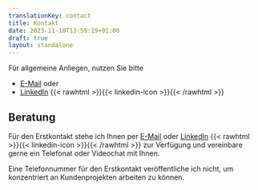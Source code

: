 ```yaml
---
translationKey: contact
title: Kontakt
date: 2023-11-10T13:59:19+01:00
draft: true
layout: standalone
---
```


Für allgemeine Anliegen, nutzen Sie bitte 
- [E-Mail](mailto:kontakt@dmalo.de) oder
- [LinkedIn](https://www.linkedin.com/in/dmalolepszy) {{< rawhtml >}}<a href="https://www.linkedin.com/in/dmalolepszy" style="text-decoration: none">{{< linkedin-icon >}}</a>{{< /rawhtml >}}

## Beratung
Für den Erstkontakt stehe ich Ihnen per [E-Mail](mailto:kontakt@dmalo.de) oder [LinkedIn](https://www.linkedin.com/in/dmalolepszy) {{< rawhtml >}}<a href="https://www.linkedin.com/in/dmalolepszy" style="text-decoration: none">{{< linkedin-icon >}}</a>{{< /rawhtml >}} zur Verfügung und vereinbare gerne ein Telefonat oder Videochat mit Ihnen.

Eine Telefonnummer für den Erstkontakt veröffentliche ich nicht, um konzentriert an Kundenprojekten arbeiten zu können.
